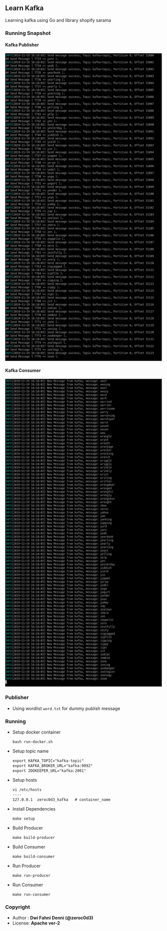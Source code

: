 ## Learn Kafka
Learning kafka using Go and library shopify sarama

### Running Snapshot

#### Kafka Publisher
![Kafka-Publisher](./snapshot/kafka-producers.png)

#### Kafka Consumer
![Kafka-Consumer](./snapshot/kafka-consumer.png)

### Publisher
* Using wordlist `word.txt` for dummy publish message

### Running
* Setup docker container
  ```
  bash run-docker.sh
  ```

* Setup topic name
  ```
  export KAFKA_TOPIC="kafka-topic"
  export KAFKA_BROKER_URL="kafka:9092"
  export ZOOKEEPER_URL="kafka:2081"
  ```

* Setup hosts
  ```
  vi /etc/hosts
  ----
  127.0.0.1  zeroc0d3_kafka   # container_name
  ```

* Install Dependencies
  ```
  make setup
  ```

* Build Producer
  ```
  make build-producer
  ```

* Build Consumer
  ```
  make build-consumer
  ```

* Run Producer
  ```
  make run-producer
  ```

* Run Consumer
  ```
  make run-consumer
  ```

### Copyright
* Author : **Dwi Fahni Denni (@zeroc0d3)**
* License: **Apache ver-2**